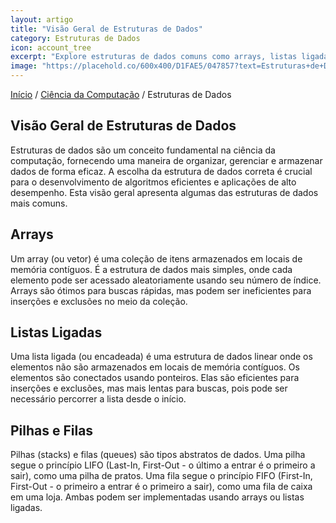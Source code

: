 ```yaml
---
layout: artigo
title: "Visão Geral de Estruturas de Dados"
category: Estruturas de Dados
icon: account_tree
excerpt: "Explore estruturas de dados comuns como arrays, listas ligadas, pilhas, filas e árvores, e entenda sua importância na resolução eficiente de problemas."
image: "https://placehold.co/600x400/D1FAE5/047857?text=Estruturas+de+Dados"
---
```


<div class="mb-8 flex items-center space-x-2 text-sm text-[var(--text-secondary)]">
    <a class="hover:text-[var(--primary-color)]" href="#">Início</a>
    <span>/</span>
    <a class="hover:text-[var(--primary-color)]" href="#">Ciência da Computação</a>
    <span>/</span>
    <span class="text-[var(--text-primary)]">Estruturas de Dados</span>
</div>

<article>
    <h1 class="text-4xl font-extrabold tracking-tight text-[var(--text-primary)] sm:text-5xl">Visão Geral de Estruturas de Dados</h1>
    <p class="mt-6 text-lg text-[var(--text-secondary)]">
        Estruturas de dados são um conceito fundamental na ciência da computação, fornecendo uma maneira de organizar, gerenciar e armazenar dados de forma eficaz. A escolha da estrutura de dados correta é crucial para o desenvolvimento de algoritmos eficientes e aplicações de alto desempenho. Esta visão geral apresenta algumas das estruturas de dados mais comuns.
    </p>
    <section class="pt-10" id="arrays">
        <h2 class="text-3xl font-bold tracking-tight text-[var(--text-primary)]">Arrays</h2>
        <p class="mt-4">
            Um array (ou vetor) é uma coleção de itens armazenados em locais de memória contíguos. É a estrutura de dados mais simples, onde cada elemento pode ser acessado aleatoriamente usando seu número de índice. Arrays são ótimos para buscas rápidas, mas podem ser ineficientes para inserções e exclusões no meio da coleção.
        </p>
    </section>
    <section class="pt-10" id="linked-lists">
        <h2 class="text-3xl font-bold tracking-tight text-[var(--text-primary)]">Listas Ligadas</h2>
        <p class="mt-4">
            Uma lista ligada (ou encadeada) é uma estrutura de dados linear onde os elementos não são armazenados em locais de memória contíguos. Os elementos são conectados usando ponteiros. Elas são eficientes para inserções e exclusões, mas mais lentas para buscas, pois pode ser necessário percorrer a lista desde o início.
        </p>
    </section>
    <section class="pt-10" id="stacks-and-queues">
        <h2 class="text-3xl font-bold tracking-tight text-[var(--text-primary)]">Pilhas e Filas</h2>
        <p class="mt-4">
            Pilhas (stacks) e filas (queues) são tipos abstratos de dados. Uma pilha segue o princípio LIFO (Last-In, First-Out - o último a entrar é o primeiro a sair), como uma pilha de pratos. Uma fila segue o princípio FIFO (First-In, First-Out - o primeiro a entrar é o primeiro a sair), como uma fila de caixa em uma loja. Ambas podem ser implementadas usando arrays ou listas ligadas.
        </p>
    </section>
</article>

